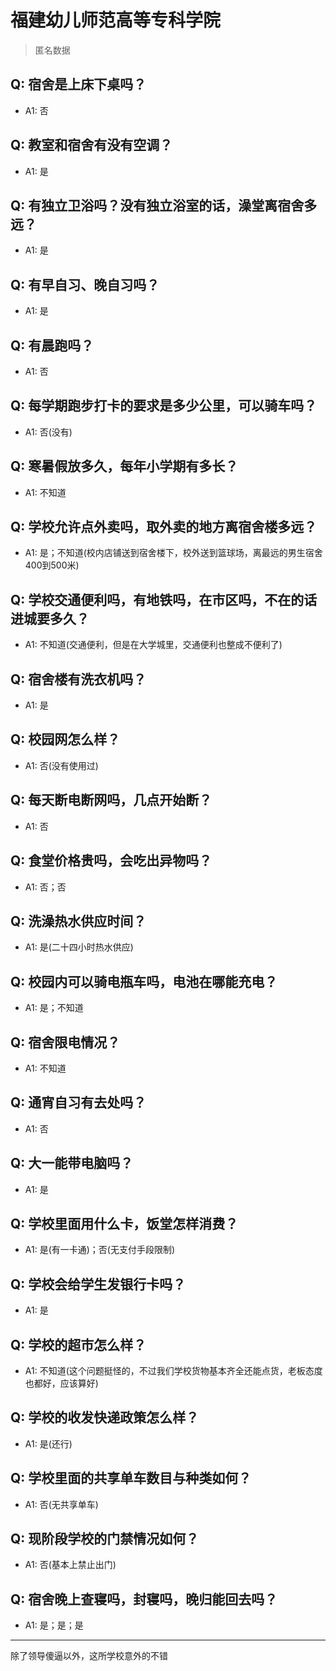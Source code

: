 # 福建幼儿师范高等专科学院
> 匿名数据
## Q: 宿舍是上床下桌吗？
- A1: 否
## Q: 教室和宿舍有没有空调？
- A1: 是
## Q: 有独立卫浴吗？没有独立浴室的话，澡堂离宿舍多远？
- A1: 是
## Q: 有早自习、晚自习吗？
- A1: 是
## Q: 有晨跑吗？
- A1: 否
## Q: 每学期跑步打卡的要求是多少公里，可以骑车吗？
- A1: 否(没有)
## Q: 寒暑假放多久，每年小学期有多长？
- A1: 不知道
## Q: 学校允许点外卖吗，取外卖的地方离宿舍楼多远？
- A1: 是；不知道(校内店铺送到宿舍楼下，校外送到篮球场，离最远的男生宿舍400到500米)
## Q: 学校交通便利吗，有地铁吗，在市区吗，不在的话进城要多久？
- A1: 不知道(交通便利，但是在大学城里，交通便利也整成不便利了)
## Q: 宿舍楼有洗衣机吗？
- A1: 是
## Q: 校园网怎么样？
- A1: 否(没有使用过)
## Q: 每天断电断网吗，几点开始断？
- A1: 否
## Q: 食堂价格贵吗，会吃出异物吗？
- A1: 否；否
## Q: 洗澡热水供应时间？
- A1: 是(二十四小时热水供应)
## Q: 校园内可以骑电瓶车吗，电池在哪能充电？
- A1: 是；不知道
## Q: 宿舍限电情况？
- A1: 不知道
## Q: 通宵自习有去处吗？
- A1: 否
## Q: 大一能带电脑吗？
- A1: 是
## Q: 学校里面用什么卡，饭堂怎样消费？
- A1: 是(有一卡通)；否(无支付手段限制)
## Q: 学校会给学生发银行卡吗？
- A1: 是
## Q: 学校的超市怎么样？
- A1: 不知道(这个问题挺怪的，不过我们学校货物基本齐全还能点货，老板态度也都好，应该算好)
## Q: 学校的收发快递政策怎么样？
- A1: 是(还行)
## Q: 学校里面的共享单车数目与种类如何？
- A1: 否(无共享单车)
## Q: 现阶段学校的门禁情况如何？
- A1: 否(基本上禁止出门)
## Q: 宿舍晚上查寝吗，封寝吗，晚归能回去吗？
- A1: 是；是；是
***
除了领导傻逼以外，这所学校意外的不错